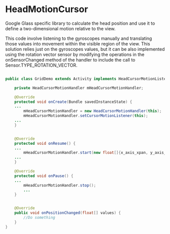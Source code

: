 # HeadMotionCursor
Google Glass specific library to calculate the head position and use it to define a two-dimensional motion relative to the view.

This code involve listening to the gyroscopes manually and translating those values into movement within the visible region of the view.
This solution relies just on the gyroscopes values, but it can be also implemented using the rotation vector sensor by modifying the operations in
the onSensorChanged method of the handler to include the call to Sensor.TYPE_ROTATION_VECTOR.

```java

public class GridDemo extends Activity implements HeadCursorMotionListener{

    private HeadCursorMotionHandler mHeadCursorMotionHandler;

    @Override
    protected void onCreate(Bundle savedInstanceState) {
	...
        mHeadCursorMotionHandler = new HeadCursorMotionHandler(this);
        mHeadCursorMotionHandler.setCursorMotionListener(this);
	...
    }


    @Override
    protected void onResume() {
	...
        mHeadCursorMotionHandler.start(new float[]{x_axis_xpan, y_axis_span});
	...
    }

    @Override
    protected void onPause() {
	...
        mHeadCursorMotionHandler.stop();
        ...
    }


    @Override
    public void onPositionChanged(float[] values) {
        //Do something
    }
}

```
